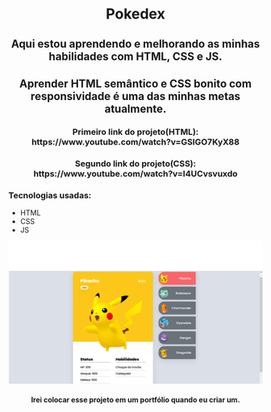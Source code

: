 <h1 align="center">Pokedex</h1>

<h2 align="center">Aqui estou aprendendo e melhorando as minhas habilidades com HTML, CSS e JS.</h2>

<h2 align="center">Aprender HTML semântico e CSS bonito com responsividade é uma das minhas metas atualmente.</h2>

<h3 align="center">Primeiro link do projeto(HTML): https://www.youtube.com/watch?v=GSlGO7KyX88</h3>

<h3 align="center">Segundo link do projeto(CSS): https://www.youtube.com/watch?v=I4UCvsvuxdo</h3>

<h3>Tecnologias usadas:</h3>

- HTML
- CSS
- JS

![img1](src/imagens/img1.png)

<h4 align="center">Irei colocar esse projeto em um portfólio quando eu criar um.</h4>